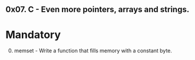 ## 0x07. C - Even more pointers, arrays and strings.

# Mandatory

0. memset - Write a function that fills memory with a constant byte.
